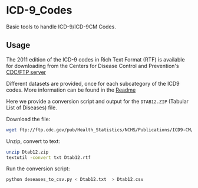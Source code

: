 ICD-9_Codes
===========

Basic tools to handle ICD-9/ICD-9CM Codes.

Usage
-----

The 2011 edition of the ICD-9 codes in Rich Text Format (RTF) is available for downloading from the Centers for Disease Control and Prevention's [CDC/FTP server](http://ftp.cdc.gov/pub/Health_Statistics/NCHS/Publications/ICD9-CM/2011/)

Different datasets are provided, once for each subcategory of the ICD9 codes. More information can be found in the [Readme](http://ftp.cdc.gov/pub/Health_Statistics/NCHS/Publications/ICD9-CM/2011/Readme12.txt)

Here we provide a conversion script and output for the `DTAB12.ZIP` (Tabular List of Diseases) file.

Download the file:

```bash
wget ftp://ftp.cdc.gov/pub/Health_Statistics/NCHS/Publications/ICD9-CM/2011/Dtab12.zip
```

Unzip, convert to text:

```bash
unzip Dtab12.zip
textutil -convert txt Dtab12.rtf 
```

Run the conversion script:

```bash
python deseases_to_csv.py < Dtab12.txt  > Dtab12.csv
```

